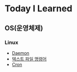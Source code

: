 # Today I Learned

## OS(운영체제)

### Linux
- [Daemon](./OS/2020-07-19-linux-daemon.md)
- [텍스트 파일 명령어](2020-07-19-linux-textfile-command.md)
- [Cron](./OS/2020-07-19-linux-cron.md)